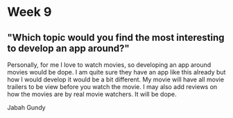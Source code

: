 # Week 9
## "Which topic would you find the most interesting to develop an app around?"

Personally, for me I love to watch movies, so developing an app around movies would be dope. I am quite sure they have an app like this already but how I would develop it would be a bit different. My movie will have all movie trailers to be view before you watch the movie. I may also add reviews on how the movies are by real movie watchers. It will be dope. 
 

Jabah Gundy